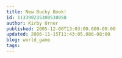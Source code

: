 ```yaml
---
title: New Bucky Book!
id: 113390235300538050
author: Kirby Urner
published: 2005-12-06T13:03:00.000-08:00
updated: 2006-11-15T11:43:05.086-08:00
blog: world_game
tags: 
---
```


